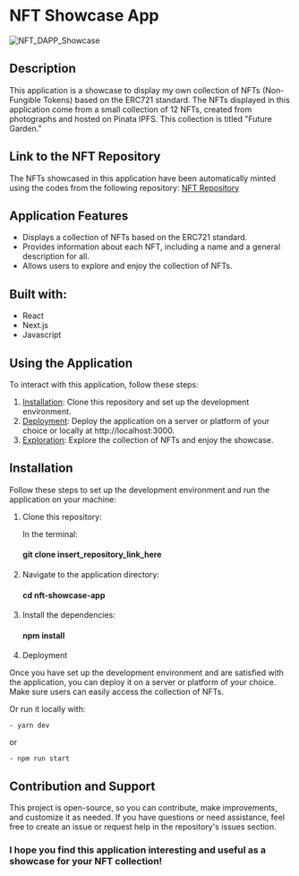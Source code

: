 # NFT Showcase App

![NFT_DAPP_Showcase](https://github.com/Juan-Fuente-T/NFTs_DAPP_Showcase/assets/127140423/55a19efd-d0a6-4f4f-97f0-1cb37b14d15d)


## Description
This application is a showcase to display my own collection of NFTs (Non-Fungible Tokens) based on the ERC721 standard. The NFTs displayed in this application come from a small collection of 12 NFTs, created from photographs and hosted on Pinata IPFS. This collection is titled "Future Garden."

## Link to the NFT Repository
The NFTs showcased in this application have been automatically minted using the codes from the following repository:
[NFT Repository](https://github.com/Juan-Fuente-T/NFT)

## Application Features
- Displays a collection of NFTs based on the ERC721 standard.
- Provides information about each NFT, including a name and a general description for all.
- Allows users to explore and enjoy the collection of NFTs.

## Built with:
- React
- Next.js
- Javascript

## Using the Application
To interact with this application, follow these steps:

1. [Installation](#installation): Clone this repository and set up the development environment.
2. [Deployment](#deployment): Deploy the application on a server or platform of your choice or locally at http://localhost:3000.
3. [Exploration](#exploration): Explore the collection of NFTs and enjoy the showcase.

## Installation
Follow these steps to set up the development environment and run the application on your machine:

1. Clone this repository:

   In the terminal:

    #### git clone insert_repository_link_here

2. Navigate to the application directory:

    #### cd nft-showcase-app

3. Install the dependencies:

    #### npm install

4. Deployment

Once you have set up the development environment and are satisfied with the application, you can deploy it on a server or platform of your choice. Make sure users can easily access the collection of NFTs.

Or run it locally with:

    - yarn dev
or

    - npm run start

## Contribution and Support
This project is open-source, so you can contribute, make improvements, and customize it as needed. If you have questions or need assistance, feel free to create an issue or request help in the repository's issues section.

### I hope you find this application interesting and useful as a showcase for your NFT collection!
